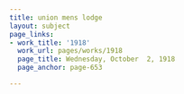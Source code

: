 ```yaml
---
title: union mens lodge
layout: subject
page_links:
- work_title: '1918'
  work_url: pages/works/1918
  page_title: Wednesday, October  2, 1918
  page_anchor: page-653

---
```

